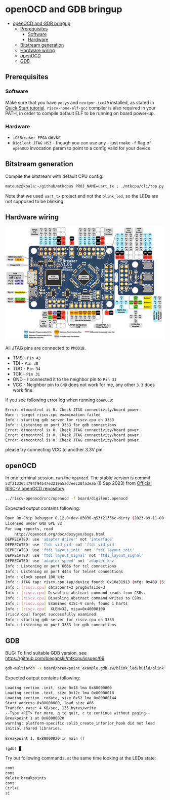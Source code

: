 # openOCD and GDB bringup

- [openOCD and GDB bringup](#openocd-and-gdb-bringup)
  * [Prerequisites](#prerequisites)
    + [Software](#software)
    + [Hardware](#hardware)
  * [Bitstream generation](#bitstream-generation)
  * [Hardware wiring](#hardware-wiring)
  * [openOCD](#openocd)
  * [GDB](#gdb)



## Prerequisites

### Software

Make sure that you have `yosys` and `nextpnr-ice40` installed, as stated in [Quick Start tutorial](./run.md). `riscv-none-elf-gcc` compiler is also required in your PATH, in order to compile default ELF to be running on board power-up.


### Hardware

* `iCEBreaker FPGA` devkit
* `Digilent JTAG HS3` - though you can use any - just make `-f` flag of `openOCD` invocation param to point to a config valid for your device.


## Bitstream generation


Compile the bitstream with default CPU config:
```bash
mateusz@koala:~/github/mtkcpu$ PROJ_NAME=uart_tx ; ./mtkcpu/cli/top.py build -e sw/$PROJ_NAME/build/$PROJ_NAME.elf 
```

Note that we used `uart_tx` project and not the `blink_led`, so the LEDs are not supposed to be blinking.

## Hardware wiring

<img src="icebreaker-pinout.jpg" alt="drawing" width="600"/>

All JTAG pins are connected to `PMOD1B`.

* TMS - `Pin 43`
* TDI - `Pin 38`
* TDO - `Pin 34`
* TCK - `Pin 31`
* GND - I connected it to the neighbor pin to `Pin 31`
* VCC - Neighbor pin to `GND` does not work for me, any other `3.3` does work fine.

If you see following error log when running `openOCD`:

```
Error: dtmcontrol is 0. Check JTAG connectivity/board power.
Warn : target riscv.cpu examination failed
Info : starting gdb server for riscv.cpu on 3333
Info : Listening on port 3333 for gdb connections
Error: dtmcontrol is 0. Check JTAG connectivity/board power.
Error: dtmcontrol is 0. Check JTAG connectivity/board power.
Error: dtmcontrol is 0. Check JTAG connectivity/board power.
```

please try connecting VCC to another 3.3V pin.


## openOCD

In one terminal session, run the `openocd`. The stable version is commit `53f21336c4794f94b47e3219a5ad7eec20fa3eab` (8 Sep 2023) from [Official RISC-V openOCD repository](https://github.com/riscv/riscv-openocd/commit/53f21336c4794f94b47e3219a5ad7eec20fa3eab).


```bash
../riscv-openocd/src/openocd -f board/digilent.openocd 
```

Expected output contains following:


```bash
Open On-Chip Debugger 0.12.0+dev-03036-g53f21336c-dirty (2023-09-11-00:09)
Licensed under GNU GPL v2
For bug reports, read
	http://openocd.org/doc/doxygen/bugs.html
DEPRECATED! use 'adapter driver' not 'interface'
DEPRECATED! use 'ftdi vid_pid' not 'ftdi_vid_pid'
DEPRECATED! use 'ftdi layout_init' not 'ftdi_layout_init'
DEPRECATED! use 'ftdi layout_signal' not 'ftdi_layout_signal'
DEPRECATED! use 'adapter speed' not 'adapter_khz'
Info : Listening on port 6666 for tcl connections
Info : Listening on port 4444 for telnet connections
Info : clock speed 100 kHz
Info : JTAG tap: riscv.cpu tap/device found: 0x10e31913 (mfg: 0x489 (SiFive Inc), part: 0x0e31, ver: 0x1)
Info : [riscv.cpu] datacount=2 progbufsize=3
Info : [riscv.cpu] Disabling abstract command reads from CSRs.
Info : [riscv.cpu] Disabling abstract command writes to CSRs.
Info : [riscv.cpu] Examined RISC-V core; found 1 harts
Info : [riscv.cpu]  XLEN=32, misa=0x40000100
[riscv.cpu] Target successfully examined.
Info : starting gdb server for riscv.cpu on 3333
Info : Listening on port 3333 for gdb connections
```

## GDB

BUG: To find suitable GDB version, see https://github.com/bieganski/mtkcpu/issues/69

```bash
gdb-multiarch -x board/breakpoint_example.gdb sw/blink_led/build/blink_led.elf
```

Expected output contains following:

```
Loading section .init, size 0x18 lma 0x80000000
Loading section .text, size 0x12c lma 0x80000018
Loading section .rodata, size 0x52 lma 0x80000144
Start address 0x80000000, load size 406
Transfer rate: 4 KB/sec, 135 bytes/write.
--Type <RET> for more, q to quit, c to continue without paging--
Breakpoint 1 at 0x80000020
warning: platform-specific solib_create_inferior_hook did not load initial shared libraries.

Breakpoint 1, 0x80000020 in main ()

(gdb) █
```


Try out following commands, at the same time looking at the LEDs state:

```
cont
cont
delete breakpoints
cont
Ctrl+C
si
```
